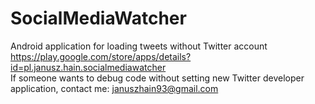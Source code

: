 # SocialMediaWatcher
Android application for loading tweets without Twitter account</br>
https://play.google.com/store/apps/details?id=pl.janusz.hain.socialmediawatcher</br>
If someone wants to debug code without setting new Twitter developer application, contact me: januszhain93@gmail.com
